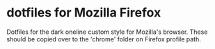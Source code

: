 # dotfiles for Mozilla Firefox
Dotfiles for the dark oneline custom style for Mozilla's browser.
These should be copied over to the 'chrome' folder on Firefox profile path.
